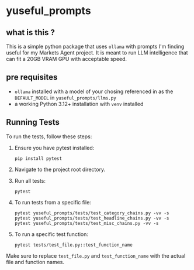 # yuseful_prompts

## what is this ?

This is a simple python package that uses `ollama` with prompts I'm finding useful for my Markets Agent project. It is meant to run LLM intelligence that can fit a 20GB VRAM GPU with acceptable speed.

## pre requisites

- `ollama` installed with a model of your chosing referenced in as the `DEFAULT_MODEL` in `yuseful_prompts/llms.py`
- a working Python 3.12+ installation with `venv` installed

## Running Tests

To run the tests, follow these steps:

1. Ensure you have pytest installed:
   ```
   pip install pytest
   ```

2. Navigate to the project root directory.

3. Run all tests:
   ```
   pytest
   ```

4. To run tests from a specific file:
   ```
   pytest yuseful_prompts/tests/test_category_chains.py -vv -s
   pytest yuseful_prompts/tests/test_headline_chains.py -vv -s
   pytest yuseful_prompts/tests/test_misc_chains.py -vv -s
   ```

5. To run a specific test function:
   ```
   pytest tests/test_file.py::test_function_name
   ```

Make sure to replace `test_file.py` and `test_function_name` with the actual file and function names.
